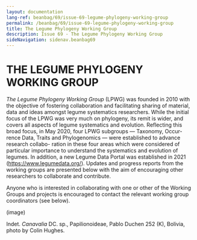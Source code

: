 ```yaml
---
layout: documentation
lang-ref: beanbag/69/issue-69-legume-phylogeny-working-group
permalink: /beanbag/69/issue-69-legume-phylogeny-working-group
title: The Legume Phylogeny Working Group
description: Issue 69 - The Legume Phylogeny Working Group
sideNavigation: sidenav.beanbag69
---
```


# THE LEGUME PHYLOGENY WORKING GROUP

*The Legume Phylogeny Working Group* (LPWG) was founded in 2010 with the objective of fostering collaboration and facilitating sharing of material, data and ideas amongst legume systematics researchers. While the initial focus of the LPWG was very much on phylogeny, its remit is wider, and covers all aspects of legume systematics and evolution. Reflecting this broad focus, in May 2020, four LPWG subgroups — Taxonomy, Occur- rence Data, Traits and Phylogenomics — were established to advance research collabo- ration in these four areas which were considered of particular importance to understand the systematics and evolution of legumes. In addition, a new Legume Data Portal was established in 2021 (https://www.legumedata.org/). Updates and progress reports from the working groups are presented below with the aim of encouraging other researchers to collaborate and contribute.

Anyone who is interested in collaborating with one or other of the Working Groups and projects is encouraged to contact the relevant working group coordinators (see below).

(image)

Indet. _Canavalia_ DC. sp., Papilionoideae, Pablo Duchen 252 (K), Bolivia, photo by Colin Hughes.
